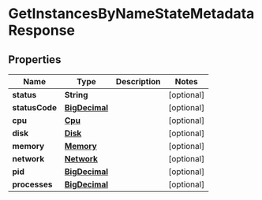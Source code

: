 

# GetInstancesByNameStateMetadataResponse

## Properties

Name | Type | Description | Notes
------------ | ------------- | ------------- | -------------
**status** | **String** |  |  [optional]
**statusCode** | [**BigDecimal**](BigDecimal.md) |  |  [optional]
**cpu** | [**Cpu**](Cpu.md) |  |  [optional]
**disk** | [**Disk**](Disk.md) |  |  [optional]
**memory** | [**Memory**](Memory.md) |  |  [optional]
**network** | [**Network**](Network.md) |  |  [optional]
**pid** | [**BigDecimal**](BigDecimal.md) |  |  [optional]
**processes** | [**BigDecimal**](BigDecimal.md) |  |  [optional]



